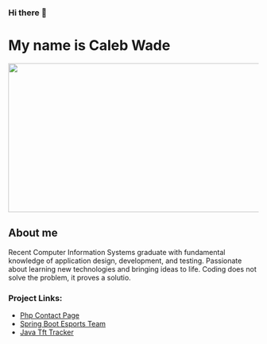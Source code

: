 ### Hi there :wave:

<div id="header"> 
  <h1> My name is Caleb Wade
</div>
  
<div align="center">
  <img src="https://media.giphy.com/media/dWesBcTLavkZuG35MI/giphy.gif" width="600" height="300"/>
</div>

  <div id="header"> 
    <h2> About me </h2>
      <p>
        Recent Computer Information Systems graduate with fundamental knowledge 
        of application design, development, and testing. Passionate about learning new 
        technologies and bringing ideas to life. Coding does not solve the problem, it 
        proves a solutio.
      </p>
  <p>
  <h3>Project Links:</h3>
  <ul>
      <li> <a href='https://github.com/cwade432/WDV341Github/tree/main/ContactPage'>Php Contact Page</a> </li>
      <li> <a href='https://github.com/cwade432/SpringMcvEsports'>Spring Boot Esports Team</a> </li>
      <li> <a href=https://github.com/cwade432/TFTcompTrackerGui>Java Tft Tracker</a> </li>
  </ul>
  </p>
  </div>
  
<!--
**cwade432/cwade432** is a ✨ _special_ ✨ repository because its `README.md` (this file) appears on your GitHub profile.

Here are some ideas to get you started:

- 🔭 I’m currently working on ...
- 🌱 I’m currently learning ...
- 👯 I’m looking to collaborate on ...
- 🤔 I’m looking for help with ...
- 💬 Ask me about ...
- 📫 How to reach me: ...
- 😄 Pronouns: ...
- ⚡ Fun fact: ...
-->
